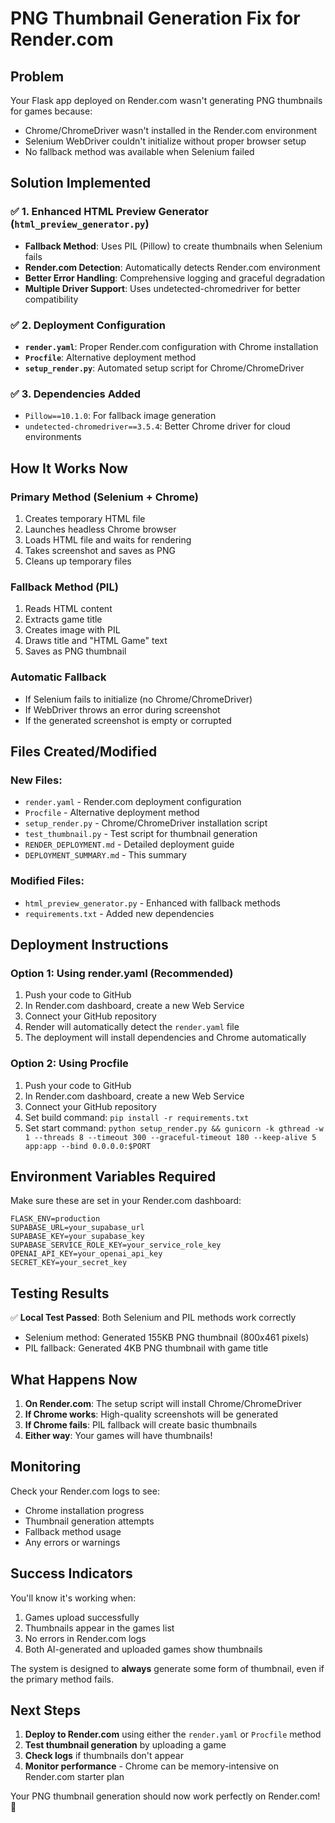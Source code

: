 # PNG Thumbnail Generation Fix for Render.com

## Problem
Your Flask app deployed on Render.com wasn't generating PNG thumbnails for games because:
- Chrome/ChromeDriver wasn't installed in the Render.com environment
- Selenium WebDriver couldn't initialize without proper browser setup
- No fallback method was available when Selenium failed

## Solution Implemented

### ✅ 1. Enhanced HTML Preview Generator (`html_preview_generator.py`)
- **Fallback Method**: Uses PIL (Pillow) to create thumbnails when Selenium fails
- **Render.com Detection**: Automatically detects Render.com environment
- **Better Error Handling**: Comprehensive logging and graceful degradation
- **Multiple Driver Support**: Uses undetected-chromedriver for better compatibility

### ✅ 2. Deployment Configuration
- **`render.yaml`**: Proper Render.com configuration with Chrome installation
- **`Procfile`**: Alternative deployment method
- **`setup_render.py`**: Automated setup script for Chrome/ChromeDriver

### ✅ 3. Dependencies Added
- `Pillow==10.1.0`: For fallback image generation
- `undetected-chromedriver==3.5.4`: Better Chrome driver for cloud environments

## How It Works Now

### Primary Method (Selenium + Chrome)
1. Creates temporary HTML file
2. Launches headless Chrome browser
3. Loads HTML file and waits for rendering
4. Takes screenshot and saves as PNG
5. Cleans up temporary files

### Fallback Method (PIL)
1. Reads HTML content
2. Extracts game title
3. Creates image with PIL
4. Draws title and "HTML Game" text
5. Saves as PNG thumbnail

### Automatic Fallback
- If Selenium fails to initialize (no Chrome/ChromeDriver)
- If WebDriver throws an error during screenshot
- If the generated screenshot is empty or corrupted

## Files Created/Modified

### New Files:
- `render.yaml` - Render.com deployment configuration
- `Procfile` - Alternative deployment method
- `setup_render.py` - Chrome/ChromeDriver installation script
- `test_thumbnail.py` - Test script for thumbnail generation
- `RENDER_DEPLOYMENT.md` - Detailed deployment guide
- `DEPLOYMENT_SUMMARY.md` - This summary

### Modified Files:
- `html_preview_generator.py` - Enhanced with fallback methods
- `requirements.txt` - Added new dependencies

## Deployment Instructions

### Option 1: Using render.yaml (Recommended)
1. Push your code to GitHub
2. In Render.com dashboard, create a new Web Service
3. Connect your GitHub repository
4. Render will automatically detect the `render.yaml` file
5. The deployment will install dependencies and Chrome automatically

### Option 2: Using Procfile
1. Push your code to GitHub
2. In Render.com dashboard, create a new Web Service
3. Connect your GitHub repository
4. Set build command: `pip install -r requirements.txt`
5. Set start command: `python setup_render.py && gunicorn -k gthread -w 1 --threads 8 --timeout 300 --graceful-timeout 180 --keep-alive 5 app:app --bind 0.0.0.0:$PORT`

## Environment Variables Required

Make sure these are set in your Render.com dashboard:
```
FLASK_ENV=production
SUPABASE_URL=your_supabase_url
SUPABASE_KEY=your_supabase_key
SUPABASE_SERVICE_ROLE_KEY=your_service_role_key
OPENAI_API_KEY=your_openai_api_key
SECRET_KEY=your_secret_key
```

## Testing Results

✅ **Local Test Passed**: Both Selenium and PIL methods work correctly
- Selenium method: Generated 155KB PNG thumbnail (800x461 pixels)
- PIL fallback: Generated 4KB PNG thumbnail with game title

## What Happens Now

1. **On Render.com**: The setup script will install Chrome/ChromeDriver
2. **If Chrome works**: High-quality screenshots will be generated
3. **If Chrome fails**: PIL fallback will create basic thumbnails
4. **Either way**: Your games will have thumbnails!

## Monitoring

Check your Render.com logs to see:
- Chrome installation progress
- Thumbnail generation attempts
- Fallback method usage
- Any errors or warnings

## Success Indicators

You'll know it's working when:
1. Games upload successfully
2. Thumbnails appear in the games list
3. No errors in Render.com logs
4. Both AI-generated and uploaded games show thumbnails

The system is designed to **always** generate some form of thumbnail, even if the primary method fails.

## Next Steps

1. **Deploy to Render.com** using either the `render.yaml` or `Procfile` method
2. **Test thumbnail generation** by uploading a game
3. **Check logs** if thumbnails don't appear
4. **Monitor performance** - Chrome can be memory-intensive on Render.com starter plan

Your PNG thumbnail generation should now work perfectly on Render.com! 🎉
